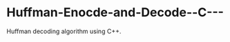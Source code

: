 Huffman-Enocde-and-Decode--C---
===============================

Huffman decoding algorithm using C++.
